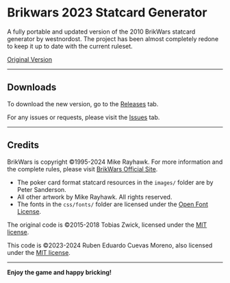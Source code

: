 # Brikwars 2023 Statcard Generator

A fully portable and updated version of the 2010 BrikWars statcard generator by westnordost. The project has been almost completely redone to keep it up to date with the current ruleset.

[Original Version](https://www.westnordost.de/statcard/)

---

## Downloads

To download the new version, go to the [Releases](https://github.com/semillakan6/brikwars-statcard-gen/releases) tab.

For any issues or requests, please visit the [Issues](https://github.com/semillakan6/brikwars-statcard-gen/issues) tab.

---

## Credits

BrikWars is copyright ©1995-2024 Mike Rayhawk. For more information and the complete rules, please visit [BrikWars Official Site](https://www.brikwars.com).

- The poker card format statcard resources in the `images/` folder are by Peter Sanderson.
- All other artwork by Mike Rayhawk. All rights reserved.
- The fonts in the `css/fonts/` folder are licensed under the [Open Font License](http://scripts.sil.org/cms/scripts/page.php?site_id=nrsi&id=OFL_web).

The original code is ©2015-2018 Tobias Zwick, licensed under the [MIT license](https://opensource.org/licenses/MIT).

This code is ©2023-2024 Ruben Eduardo Cuevas Moreno, also licensed under the [MIT license](https://opensource.org/licenses/MIT).

---

**Enjoy the game and happy bricking!**
